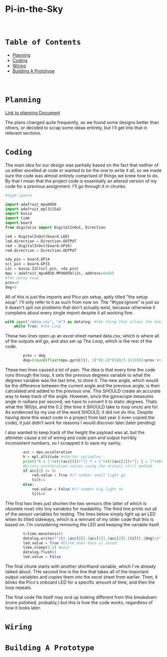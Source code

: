 # Pi-in-the-Sky

&nbsp;

# `Table of Contents`
* [Planning](#planning)
* [Coding](#coding)
* [Wiring](#wiring)
* [Building A Prototype](#building_a_prototype)

&nbsp;
# `Planning`
[Link to planning Document](https://docs.google.com/document/d/14-PHrZZvjooZSPuYYvAT_kGfdMwqDnR2ftNQUhQHIGQ/edit)

The plans changed quite frequently, as we found some designs better than others, or decided to scrap some ideas entirely, but I'll get into that in relevant sections.

# `Coding`
The main idea for our design was partially based on the fact that neither of us either excelled at code or wanted to be the one to write it all, so we made sure the code was almost entirely comprised of things we knew how to do. By that I mean that the project code is essentially an altered version of my code for a previous assignment. I'll go through it in chunks.

```python
#type:ignore

import adafruit_mpu6050
import adafruit_mpl3115a2
import busio
import time
import board
from digitalio import DigitalInOut, Direction

led = DigitalInOut(board.LED)
led.direction = Direction.OUTPUT
red = DigitalInOut(board.GP16)
red.direction = Direction.OUTPUT 

sda_pin = board.GP14
scl_pin = board.GP15
i2c = busio.I2C(scl_pin, sda_pin)
mpu = adafruit_mpu6050.MPU6050(i2c, address=0x68) 
#the setup soup
prev=0
deg=0
```
All of this is just the imports and Pico pin setup, aptly titled "the setup soup". I'll only refer to it as such from now on. The "#type:ignore" is just so it doesn't spit out problems that don't actually exist, because otherwise it complains about every single import despite it all working fine.

```python
with open("/data.csv", "a") as datalog: #the thing that allows the data to be Grabbed
    while True: #the Loop
```
These two lines open up an excel sheet named data.csv, which is where all of the outputs will go, and also set up The Loop, which is the rest of the code.

```python
        prev = deg
        deg=(round(float(mpu.gyro[0]), 1)*(0.2)*(180/3.14159))+prev #converting radians/second into just degrees
```
These two lines caused a lot of pain. The idea is that every time the code runs through the loop, it sets the previous degrees variable to what the degrees variable was the last time, to store it. The new angle, which would be the difference between the current angle and the previous angle, is then calculated and added to the previous one. This SHOULD create an accurate way to keep track of the angle. However, since the gyroscope measures angle in radians per second, we have to convert it to static degrees. Thats what the 180/pi, and the 0.2 (the time it SHOULD take to loop once) are for. As evidenced by my use of the word SHOULD, it did not do this. Despite having done this exact code in a project from last year (i even copied the code), it just didn't work for reasons I would discover later.(later pending)

I also wanted to keep track of the height the payload was at, but the altimeter cause a lot of wiring and code pain and output horribly inconsistent numbers, so I scrapped it to save my sanity.

```python
        acc = mpu.acceleration
        h = mpl.altitude #shorter variables
        print("X = ["+str(acc[0])+"]| Y = ["+str(acc[1])+"]| Z = ["+str(acc[2])+"]| ANGLE = ["+str(deg)+"]")
        #prints acceleration values using the archaic str() method
        if acc[2] <= 0:
            red.value = True #if number small light go
            tilt=1
        else:
            red.value = False #if number big light no
            tilt=0
```
THe first two lines just shorten the two sensors (the latter of which is obsolete now) into tiny variables for readability. The third line prints out all of the sensor variables for testing. The lines below simply light up an LED when its tilted sideways, which is a remnant of my older code that this is based on. I'm considering removing the LED and keeping the variable itself.

```python
        t=time.monotonic()
        datalog.write(f"{t},{acc[0]},{acc[1]},{acc[2]},{tilt},{deg}\n") #the format of each line in the data table, using the better f string method
        led.value = True #blink when data is saved
        time.sleep(0.2) #wait
        datalog.flush()
        led.value = False 
```
The final chunk starts with another shorthand variable, which I've already talked about. THe second line is the line that takes all of the important output variables and copies them into the excel sheet from earlier. Then, it blinks the Pico's onboard LED for a specific amount of time, and then the loop repeats.

The final code file itself may end up looking different from this breakdown (more polished, probably,) but this is how the code works, regardless of how it looks later.

# `Wiring`


# `Building A Prototype`


